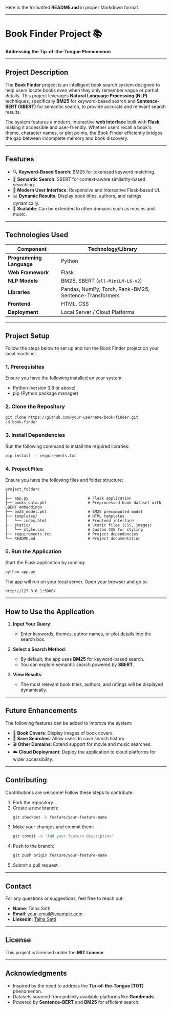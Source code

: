 Here is the formatted **README.md** in proper Markdown format.

---

# **Book Finder Project** 📚  
**Addressing the Tip-of-the-Tongue Phenomenon**  

---

## **Project Description**  
The **Book Finder** project is an intelligent book search system designed to help users locate books even when they only remember vague or partial details. This project leverages **Natural Language Processing (NLP)** techniques, specifically **BM25** for keyword-based search and **Sentence-BERT (SBERT)** for semantic search, to provide accurate and relevant search results.  

The system features a modern, interactive **web interface** built with **Flask**, making it accessible and user-friendly. Whether users recall a book's theme, character names, or plot points, the Book Finder efficiently bridges the gap between incomplete memory and book discovery.  


---

## **Features**  
- 🔍 **Keyword-Based Search**: BM25 for tokenized keyword matching.  
- 🤖 **Semantic Search**: SBERT for context-aware similarity-based searching.  
- 🎨 **Modern User Interface**: Responsive and interactive Flask-based UI.  
- 📊 **Dynamic Results**: Display book titles, authors, and ratings dynamically.  
- 🚀 **Scalable**: Can be extended to other domains such as movies and music.  

---

## **Technologies Used**  

| **Component**             | **Technology/Library**         |  
|---------------------------|--------------------------------|  
| **Programming Language**  | Python                        |  
| **Web Framework**         | Flask                         |  
| **NLP Models**            | BM25, SBERT (`all-MiniLM-L6-v2`) |  
| **Libraries**             | Pandas, NumPy, Torch, Rank-BM25, Sentence-Transformers |  
| **Frontend**              | HTML, CSS                     |  
| **Deployment**            | Local Server / Cloud Platforms |  

---

## **Project Setup**  

Follow the steps below to set up and run the Book Finder project on your local machine.  

### **1. Prerequisites**  
Ensure you have the following installed on your system:  
- Python (version 3.8 or above)  
- pip (Python package manager)  

### **2. Clone the Repository**  
```bash
git clone https://github.com/your-username/book-finder.git
cd book-finder
```

### **3. Install Dependencies**  
Run the following command to install the required libraries:  
```bash
pip install -r requirements.txt
```

### **4. Project Files**  
Ensure you have the following files and folder structure:  
```plaintext
project_folder/
│
├── app.py                          # Flask application  
├── books_data.pkl                  # Preprocessed book dataset with SBERT embeddings  
├── bm25_model.pkl                  # BM25 precomputed model  
├── templates/                      # HTML templates  
│   └── index.html                  # Frontend interface  
├── static/                         # Static files (CSS, images)  
│   └── style.css                   # Custom CSS for styling  
├── requirements.txt                # Project dependencies  
└── README.md                       # Project documentation  
```

### **5. Run the Application**  
Start the Flask application by running:  
```bash
python app.py
```

The app will run on your local server. Open your browser and go to:  
```plaintext
http://127.0.0.1:5000/
```

---

## **How to Use the Application**  

1. **Input Your Query**:  
   - Enter keywords, themes, author names, or plot details into the search box.  

2. **Select a Search Method**:  
   - By default, the app uses **BM25** for keyword-based search.  
   - You can explore semantic search powered by **SBERT**.  

3. **View Results**:  
   - The most relevant book titles, authors, and ratings will be displayed dynamically.  

---



## **Future Enhancements**  
The following features can be added to improve the system:  
- 📸 **Book Covers**: Display images of book covers.  
- 🔖 **Save Searches**: Allow users to save search history.  
- 🎬 **Other Domains**: Extend support for movie and music searches.  
- ☁️ **Cloud Deployment**: Deploy the application to cloud platforms for wider accessibility.  

---

## **Contributing**  
Contributions are welcome! Follow these steps to contribute:  
1. Fork the repository.  
2. Create a new branch:  
   ```bash
   git checkout -b feature/your-feature-name
   ```  
3. Make your changes and commit them:  
   ```bash
   git commit -m "Add your feature description"
   ```  
4. Push to the branch:  
   ```bash
   git push origin feature/your-feature-name
   ```  
5. Submit a pull request.  

---

## **Contact**  
For any questions or suggestions, feel free to reach out:  
- **Name**: Talha Satti  
- **Email**: your-email@example.com  
- **LinkedIn**: [Talha Satti](https://www.linkedin.com/in/talha-satti786/)  

---

## **License**  
This project is licensed under the **MIT License**.  

---

## **Acknowledgments**  
- Inspired by the need to address the **Tip-of-the-Tongue (TOT)** phenomenon.  
- Datasets sourced from publicly available platforms like **Goodreads**.  
- Powered by **Sentence-BERT** and **BM25** for efficient search.  

